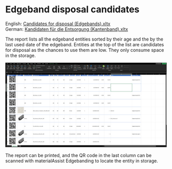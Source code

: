 ﻿# Edgeband disposal candidates

English: [Candidates for disposal (Edgebands).xltx](Candidates%20for%20disposal%20(Edgebands).xltx)<br>
German: [Kandidaten für die Entsorgung (Kantenband).xltx](Kandidaten%20für%20die%20Entsorgung%20(Kantenband).xltx)<br>

The report lists all the edgeband entities sorted by their age and the by the last used date of the edgeband. Entities at the top of the list are candidates for disposal as the chances to use them are low. They only consume space in the storage.

![alt text](Candidates%20for%20disposal%20(Edgebands).png)

The report can be printed, and the QR code in the last column can be scanned with materialAssist Edgebanding to locate the entity in storage.

